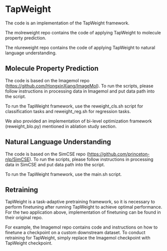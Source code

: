 # TapWeight

The code is an implementation of the TapWeight framework.

The molreweight repo contains the code of applying TapWeight to molecule property prediction.

The nlureweight repo contains the code of applying TapWeight to natural language understanding.

## Molecule Property Prediction

The code is based on the Imagemol repo (https://github.com/HongxinXiang/ImageMol). To run the scripts, please follow instructions in processing data in Imagemol and put data path into the script.

To run the TapWeight framework, use the reweight_cls.sh script for classification tasks and reweight_reg.sh for regression tasks. 

We also provided an implementation of bi-level optimization framework (reweight_blo.py)  mentioned in ablation study section.  

## Natural Language Understanding

The code is based on the SimCSE repo (https://github.com/princeton-nlp/SimCSE). To run the scripts, please follow instructions in processing data in SimCSE and put data path into the script.

To run the TapWeight framework, use the main.sh script.

## Retraining

TapWeight is a task-adaptive pretraining framework, so it is necessary to perform finetuning after running TapWeight to achieve optimal performance. For the two application above, implementation of finetuning can be found in their original repo. 

For example, the Imagemol repo contains code and instructions on how to finetune a checkpoint on a custom downstream dataset. To conduct retraining for TapWeight, simply replace the Imagemol checkpoint with TapWeight checkpoint.   